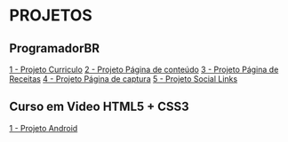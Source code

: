 # PROJETOS

<h2>ProgramadorBR</h2>
        <a href="./HTML5-CSS3/PROGBR/1 - Projeto Curriculo/>">1 - Projeto Curriculo</a>
        <a href="./HTML5-CSS3/PROGBR/2 - Projeto Página de conteúdo/">2 - Projeto Página de conteúdo</a>
        <a href="./HTML5-CSS3/PROGBR/3 - Projeto Página de Receitas/">3 - Projeto Página de Receitas</a>
        <a href="./HTML5-CSS3/PROGBR/4 - Projeto Página de captura/">4 - Projeto Página de captura</a>
        <a href="./HTML5-CSS3/PROGBR/5 - Projeto Social Links/">5 - Projeto Social Links</a>


<h2>Curso em Video HTML5 + CSS3</h2>
    <a href="./HTML5-CSS3/GUSTAVOGUANABARA/1 - Projeto Android/">1 - Projeto Android</a>









